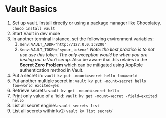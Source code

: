 # Vault Basics

1. Set up vault.  Install directly or using a package manager like Chocolatey.
   `choco install vault`
2. Start Vault in dev mode
3. In another terminal instance, set the following environment variables:
    1. `$env:VAULT_ADDR="http://127.0.0.1:8200"`
    2. `$env:VAULT_TOKEN="<your_token>"`  *Note: the best practice is to not use use this token.  The only exception would be when you are testing out a Vault setup.*  Also be aware that this relates to the **Secret Zero Problem** which can be mitigated using AppRole authentication method in Vault.
4. Put a secret in: `vault kv put -mount=secret hello foo=world`
5. Put another multiple secret in: `vault kv put -mount=secret hello foo=world excited=yes`
6. Retrieve secrets: `vault kv get -mount=secret hello`
7. Print only value of a field: `vault kv get -mount=secret -field=excited hello`
8. List all secret engines: `vault secrets list`
9. List all secrets within kv2: `vault kv list secret/`
